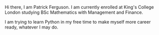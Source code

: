 Hi there, I am Patrick Ferguson. I am currently enrolled at King's College London studying BSc Mathematics with Management and Finance.

I am trying to learn Python in my free time to make myself more career ready, whatever I may do.

